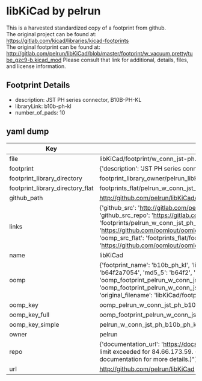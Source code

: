# libKiCad by pelrun  
This is a harvested standardized copy of a footprint from github.  
The original project can be found at:  
https://gitlab.com/kicad/libraries/kicad-footprints  
The original footprint can be found at:
http://gitlab.com/pelrun/libKiCad/blob/master/footprint/w_vacuum.pretty/tube_gzc9-b.kicad_mod
Please consult that link for additional, details, files, and license information.  
## Footprint Details
* description: JST PH series connector, B10B-PH-KL  
* libraryLink: b10b-ph-kl  
* number_of_pads: 10  
## yaml dump  
| Key | Value |  
| --- | --- |  
| file | libKiCad/footprint/w_conn_jst-ph.pretty/b10b-ph-kl.kicad_mod |  
| footprint | {'description': 'JST PH series connector, B10B-PH-KL', 'libraryLink': 'b10b-ph-kl', 'number_of_pads': 10} |  
| footprint_library_directory | footprint_library_owner/pelrun_libKiCad |  
| footprint_library_directory_flat | footprints_flat/pelrun_w_conn_jst_ph_b10b_ph_kl/working |  
| github_path | http://github.com/pelrun/libKiCad/blob/master/footprint/w_conn_jst-ph.pretty/b10b-ph-kl.kicad_mod |  
| links | {'github_src': 'http://gitlab.com/pelrun/libKiCad/blob/master/footprint/w_vacuum.pretty/tube_gzc9-b.kicad_mod', 'github_src_repo': 'https://gitlab.com/kicad/libraries/kicad-footprints', 'oomp_bot': 'footprints/pelrun_w_conn_jst_ph_b10b_ph_kl/working', 'oomp_bot_github': 'https://github.com/oomlout/oomlout_oomp_footprint_bot/tree/main/footprints/pelrun_w_conn_jst_ph_b10b_ph_kl/working', 'oomp_src_flat': 'footprints_flat/footprints_flat/pelrun_w_conn_jst_ph_b10b_ph_kl/working', 'oomp_src_flat_github': 'https://github.com/oomlout/oomlout_oomp_footprint_src/tree/main/footprints_flat/pelrun_w_conn_jst_ph_b10b_ph_kl/working'} |  
| name | libKiCad |  
| oomp | {'footprint_name': 'b10b_ph_kl', 'library_name': 'w_conn_jst_ph', 'md5': 'b64f2a7054b46a99c637c3e148ad3a78', 'md5_10': 'b64f2a7054', 'md5_5': 'b64f2', 'md5_6': 'b64f2a', 'oomp_key': 'oomp_pelrun_w_conn_jst_ph_b10b_ph_kl', 'oomp_key_extra': 'oomp_footprint_pelrun_w_conn_jst_ph_b10b_ph_kl', 'oomp_key_full': 'oomp_footprint_pelrun_w_conn_jst_ph_b10b_ph_kl_b64f2a', 'oomp_key_simple': 'pelrun_w_conn_jst_ph_b10b_ph_kl', 'original_filename': 'libKiCad/footprint/w_conn_jst-ph.pretty/b10b-ph-kl.kicad_mod', 'owner_name': 'pelrun'} |  
| oomp_key | oomp_pelrun_w_conn_jst_ph_b10b_ph_kl |  
| oomp_key_full | oomp_footprint_pelrun_w_conn_jst_ph_b10b_ph_kl |  
| oomp_key_simple | pelrun_w_conn_jst_ph_b10b_ph_kl |  
| owner | pelrun |  
| repo | {'documentation_url': 'https://docs.github.com/rest/overview/resources-in-the-rest-api#rate-limiting', 'message': "API rate limit exceeded for 84.66.173.59. (But here's the good news: Authenticated requests get a higher rate limit. Check out the documentation for more details.)"} |  
| url | http://github.com/pelrun/libKiCad |  

